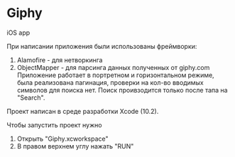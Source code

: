 # Giphy
iOS app

При написании приложения были использованы фреймворки:
1. Alamofire - для нетворкинга
2. ObjectMapper - для парсинга данных полученных от giphy.com
Приложение работает в портретном и горизонтальном режиме, была реализована пагинация, проверки на кол-во вводимых символов для поиска нет.
Поиск проивзодится только после тапа на "Search". 

Проект написан в среде разработки Xcode (10.2). 

Чтобы запустить проект нужно 
1. Открыть "Giphy.xcworkspace"
2. В правом верхнем углу нажать "RUN"

